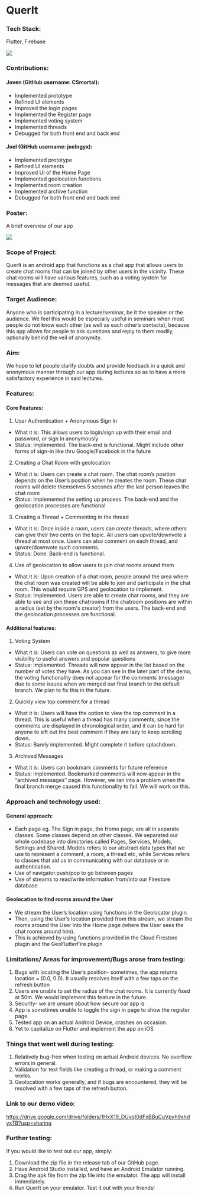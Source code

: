 # QuerIt

### Tech Stack:
Flutter, Firebase

![](/images/joven_cert.PNG)

### Contributions:

#### Joven (GitHub username: CSmortal):
- Implemented prototype
- Refined UI elements
- Improved the login pages
- Implemented the Register page
- Implemented voting system 
- Implemented threads
- Debugged for both front end and back end

#### Joel (GitHub username: joelngyx):
- Implemented prototype 
- Refined UI elements
- Improved UI of the Home Page
- Implemented geolocation functions
- Implemented room creation 
- Implemented archive function
- Debugged for both front end and back end


### Poster:
A brief overview of our app

![](/images/poster_querit.PNG)

### Scope of Project:

QuerIt is an android app that functions as a chat app that allows users to create chat rooms that can be joined by other users in the vicinity. These chat rooms will have various features, such as a voting system for messages that are deemed useful.

### Target Audience:

Anyone who is participating in a lecture/seminar, be it the speaker or the audience. We feel this would be especially useful in seminars when most people do not know each other (as well as each other’s contacts), because this app allows for people to ask questions and reply to them readily, optionally behind the veil of anonymity.

### Aim:

We hope to let people clarify doubts and provide feedback in a quick and anonymous manner through our app during lectures so as to have a more satisfactory experience in said lectures.

### Features:

#### Core Features:

1. User Authentication + Anonymous Sign In

* What it is: This allows users to login/sign up with their email and password, or sign in anonymously
* Status: Implemented. The back-end is functional. Might include other forms of sign-in like thru Google/Facebook in the future

2. Creating a Chat Room with geolocation

* What it is: Users can create a chat room. The chat room’s position depends on the User’s position when he creates the room. These chat rooms will delete themselves 5 seconds after the last person leaves the chat room
* Status: Implemented the setting up process. The back-end and the geolocation processes are functional
 
3. Creating a Thread + Commenting in the thread

* What it is: Once inside a room, users can create threads, where others can give their two cents on the topic. All users can upvote/downvote a thread at most once. Users can also comment on each thread, and upvote/downvote such comments.
* Status: Done. Back-end is functional. 

4. Use of geolocation to allow users to join chat rooms around them

* What it is: Upon creation of a chat room, people around the area where the chat room was created will be able to join and participate in the chat room. This would require GPS and geolocation to implement.
* Status: Implemented. Users are able to create chat rooms, and they are able to see and join these chatrooms if the chatroom positions are within a radius (set by the room's creator) from the users. The back-end and the geolocation processes are functional.

#### Additional features:

1. Voting System 

* What it is: Users can vote on questions as well as answers, to give more visibility to useful answers and popular questions
* Status: implemented. Threads will now appear in the list based on the number of votes they have. As you can see in the later part of the demo, the voting functionality does not appear for the comments (message) due to some issues when we merged our final branch to the default branch. We plan to fix this in the future.

2. Quickly view top comment for a thread

* What it is: Users will have the option to view the top comment in a thread. This is useful when a thread has many comments, since the comments are displayed in chronological order, and it can be hard for anyone to sift out the best comment if they are lazy to keep scrolling down.
* Status: Barely implemented. Might complete it before splashdown.

3. Archived Messages

* What it is: Users can bookmark comments for future reference
* Status: implemented. Bookmarked comments will now appear in the “archived messages” page. However, we ran into a problem when the final branch merge caused this functionality to fail. We will work on this.
    
### Approach and technology used:

#### General approach:

* Each page eg. The Sign in page, the Home page, are all in separate classes. Some classes depend on other classes. We separated our whole codebase into directories called Pages, Services, Models, Settings and Shared. Models refers to our abstract data types that we use to represent a comment, a room, a thread etc, while Services refers to classes that aid us in communicating with our database or in authentication.
* Use of navigator.push/pop to go between pages
* Use of streams to read/write information from/into our Firestore database

#### Geolocation to find rooms around the User

* We stream the User’s location using functions in the Geolocator plugin. 
* Then, using the User’s location provided from this stream, we stream the rooms around the User into the Home page (where the User sees the chat rooms around him). 
* This is achieved by using functions provided in the Cloud Firestore plugin and the GeoFlutterFire plugin


### Limitations/ Areas for improvement/Bugs arose from testing:

1. Bugs with locating the User’s position- sometimes, the app returns location = (0.0, 0.0). It usually resolves itself with a few taps on the refresh button
2. Users are unable to set the radius of the chat rooms. It is currently fixed at 50m. We would implement this feature in the future.
3. Security- we are unsure about how secure our app is
4. App is sometimes unable to toggle the sign in page to show the register page
5. Tested app on an actual Android Device, crashes on occasion.
6. Yet to capitalize on Flutter and implement the app on iOS
    
### Things that went well during testing:

1. Relatively bug-free when testing on actual Android devices. No overflow errors in general.
2. Validation for text fields like creating a thread, or making a comment works.
3. Geolocation works generally, and if bugs are encountered, they will be resolved with a few taps of the refresh button.


### Link to our demo video:

https://drive.google.com/drive/folders/1HxX19_DUvqI0dFxBBuCuVpyh9xhdyxTB?usp=sharing

### Further testing:

If you would like to test out our app, simply: 
1. Download the zip file in the release tab of our GitHub page. 
2. Have Android Studio installed, and have an Android Emulator running. 
3. Drag the apk file from the zip file into the emulator. The app will install immediately.
4. Run QuerIt on your emulator. Test it out with your friends!
